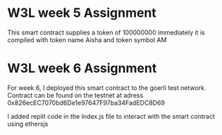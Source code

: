 # W3L week 5 Assignment

This smart contract supplies a token of 100000000 immediately it is compiled with token name Aisha and token symbol AM

# W3L week 6 Assignment

For week 6, I deployed this smart contract to the goerli test network. Contract can be found on the testnet at adress 0x826ecEC7070bd6De1e97647F97ba34FadEDC8D69

I added replit code in the Index.js file to interact with the smart contract using ethersjs
